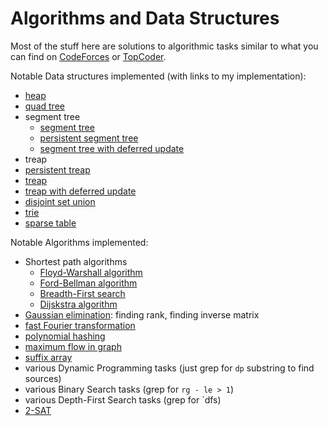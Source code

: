 # Algorithms and Data Structures

Most of the stuff here are solutions to algorithmic tasks similar to what you can find on [CodeForces](http://codeforces.com/) 
or [TopCoder](https://www.topcoder.com/tc?module=ProblemArchive).

Notable Data structures implemented (with links to my implementation):
- [heap](https://github.com/ItsLastDay/academic_university_2016-2018/blob/master/Algorithms/implementations/heap.cpp)
- [quad tree](https://github.com/ItsLastDay/academic_university_2016-2018/blob/master/Algorithms/implementations/quadtree.py)
- segment tree
  - [segment tree](https://github.com/ItsLastDay/academic_university_2016-2018/blob/master/Algorithms/semester_1/contest_2/c.cpp)
  - [persistent segment tree](https://github.com/ItsLastDay/academic_university_2016-2018/blob/master/Algorithms/semester_1/contest_2/e.cpp)
  - [segment tree with deferred update](https://github.com/ItsLastDay/academic_university_2016-2018/blob/master/Algorithms/semester_1/contest_2/l.cpp)
 - treap
  - [persistent treap](https://github.com/ItsLastDay/academic_university_2016-2018/blob/master/Algorithms/semester_2/contest_1/j_pers_dd.cpp)
  - [treap](https://github.com/ItsLastDay/academic_university_2016-2018/blob/master/Algorithms/semester_2/contest_1/i.cpp)
  - [treap with deferred update](https://github.com/ItsLastDay/academic_university_2016-2018/blob/master/Algorithms/semester_2/contest_1/f.cpp)
- [disjoint set union](https://github.com/ItsLastDay/academic_university_2016-2018/blob/master/Algorithms/semester_2/contest_1/c.cpp)
- [trie](https://github.com/ItsLastDay/academic_university_2016-2018/blob/master/Algorithms/semester_2/contest_3/n.cpp)  
- [sparse table](https://github.com/ItsLastDay/academic_university_2016-2018/blob/master/Algorithms/semester_2/contest_1/a.cpp)


Notable Algorithms implemented:
- Shortest path algorithms
  - [Floyd-Warshall algorithm](https://github.com/ItsLastDay/academic_university_2016-2018/blob/master/Algorithms/semester_1/contest_3/f.cpp)
  - [Ford-Bellman algorithm](https://github.com/ItsLastDay/academic_university_2016-2018/blob/master/Algorithms/semester_1/contest_3/g.cpp)
  - [Breadth-First search](https://github.com/ItsLastDay/academic_university_2016-2018/blob/master/Algorithms/semester_1/contest_3/i.cpp)
  - [Dijskstra algorithm](https://github.com/ItsLastDay/academic_university_2016-2018/blob/master/Algorithms/semester_2/contest_1/b.cpp)
- [Gaussian elimination](https://github.com/ItsLastDay/academic_university_2016-2018/blob/master/Algorithms/semester_2/contest_2/a.cpp): finding rank, finding inverse matrix
- [fast Fourier transformation](https://github.com/ItsLastDay/academic_university_2016-2018/blob/master/Algorithms/semester_2/contest_2/h.cpp)
- [polynomial hashing](https://github.com/ItsLastDay/academic_university_2016-2018/blob/master/Algorithms/semester_2/contest_2/c.cpp)
- [maximum flow in graph](https://github.com/ItsLastDay/academic_university_2016-2018/blob/master/Algorithms/semester_2/contest_2/j.cpp)
- [suffix array](https://github.com/ItsLastDay/academic_university_2016-2018/blob/master/Algorithms/semester_2/contest_3/b.cpp)
- various Dynamic Programming tasks (just grep for `dp` substring to find sources)
- various Binary Search tasks (grep for `rg - le > 1`)
- various Depth-First Search tasks (grep for `dfs)
- [2-SAT](https://github.com/ItsLastDay/academic_university_2016-2018/blob/master/Algorithms/semester_1/contest_3/j.cpp)  
